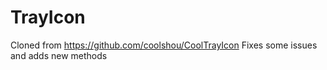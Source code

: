 # TrayIcon

Cloned from https://github.com/coolshou/CoolTrayIcon
Fixes some issues and adds new methods
